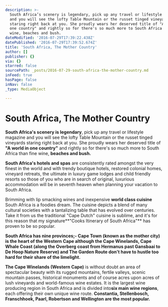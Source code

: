 ```yaml
---
description: >-
  South Africa’s scenery is legendary, pick up any travel or lifestyle magazine
  and you will see the lofty Table Mountain or the russet tinged vineyards
  staring right back at you. She proudly wears her deserved title of "A world in
  one country" and rightly so for there's so much more to South Africa than fine
  wine, beaches and bush.
dateModified: '2016-07-29T17:39:22.438Z'
datePublished: '2016-07-29T17:39:52.674Z'
title: 'South Africa, The Mother Country'
author: []
publisher: {}
via: {}
starred: false
sourcePath: _posts/2016-07-29-south-africa-the-mother-country.md
inFeed: true
hasPage: false
inNav: false
_type: MediaObject

---
```

# **South Africa, The Mother Country**

**South Africa's scenery is legendary**, pick up any travel or lifestyle magazine and you will see the lofty Table Mountain or the russet tinged vineyards staring right back at you. She proudly wears her deserved title of **"A world in one country"** and rightly so for there's so much more to South Africa than fine wine, **beaches and bush.**

**South Africa's hotels and spas** are consistently rated amongst the very finest in the world and with trendy boutique hotels, restored colonial homes, vineyard retreats, the ultimate in luxury game lodges and child friendly resorts so those of you who are in search of original, luxurious accommodation will be in seventh heaven when planning your vacation to South Africa.

Brimming with lip smacking wines and inexpensive **world class cuisine** South Africa is a foodies dream. The cuisine depicts a blend of many cultural societies with a tantalizing table that has evolved over centuries. Take it from us the traditional "Cape Dutch" cuisine is sublime, and it's for this reason that my signature**"Cooks Itinerary of South Africa"** has proven to be so popular.

**South Africa has nine provinces;- Cape Town (known as the mother city) is the heart of the Western Cape although the Cape Winelands, Cape Whale Coast (along the Overberg coast from Hermanus past Gansbaai to De Hoop Nature Reserve) and The Garden Route don't have to hustle too hard for their share of the limelight.**

**The Cape Winelands (Western Cape)** is without doubt an area of spectacular beauty with its rugged mountains, fertile valleys, scenic mountain passes, historical monuments and of course acres upon acres of lush vineyards and world-famous wine estates. It is the largest wine producing region in South Africa and is divided into**six main wine regions**, each offering their own unique wine route. **Constantia, Stellenbosch, Franschhoek, Paarl, Robertson and Wellington are the most popular.**